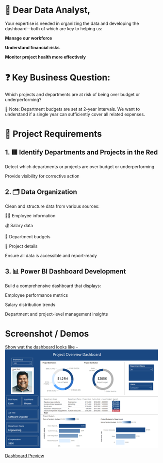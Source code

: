 # 💼 **Dear Data Analyst**,
Your expertise is needed in organizing the data and developing the dashboard—both of which are key to helping us:

**Manage our workforce**

**Understand financial risks**

**Monitor project health more effectively**

# ❓ Key Business Question:
Which projects and departments are at risk of being over budget or underperforming?

📌 Note: Department budgets are set at 2-year intervals. We want to understand if a single year can sufficiently cover all related expenses.

# 🧩 Project Requirements
## 1. 🟥 Identify Departments and Projects in the Red
Detect which departments or projects are over budget or underperforming

Provide visibility for corrective action

## 2. 🗂️ Data Organization
Clean and structure data from various sources:

🧑‍💼 Employee information

💰 Salary data

🏢 Department budgets

📁 Project details

Ensure all data is accessible and report-ready

## 3. 📊 Power BI Dashboard Development
Build a comprehensive dashboard that displays:

Employee performance metrics

Salary distribution trends

Department and project-level management insights

# Screenshot / Demos
Show wat the dashboard looks like - ![Alt text](https://github.com/itayh2/Project-Overiew-Dashboard/blob/main/Dashboard.png)

[Dashboard Preview](https://app.powerbi.com/view?r=eyJrIjoiNjQ2YzYwZTQtMWM1NC00YWU5LTgzYTMtMmIwNGFmODBkMzk4IiwidCI6ImMwODhmN2IxLTExNTEtNGRhOS1iNTExLTU3NzE4MThlZWI3ZSIsImMiOjF9)
